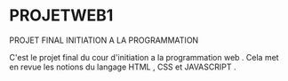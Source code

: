 # PROJETWEB1
PROJET FINAL INITIATION A LA PROGRAMMATION 

C'est le projet final du cour d'initiation a la programmation web . 
Cela met en revue les notions du langage HTML , CSS et JAVASCRIPT . 


